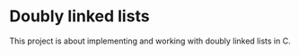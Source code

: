 # Doubly linked lists

This project is about implementing and working with doubly linked lists in C.


